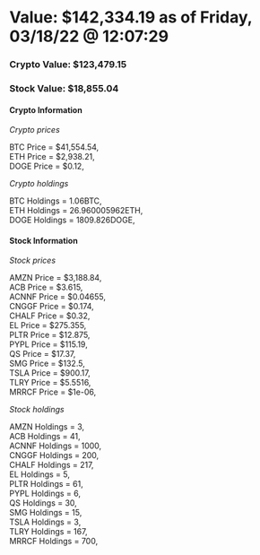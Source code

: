 # Value: $142,334.19 as of Friday, 03/18/22 @ 12:07:29 

### Crypto Value: $123,479.15

### Stock Value: $18,855.04

#### Crypto Information 
*Crypto prices* 

BTC Price = $41,554.54,  
ETH Price = $2,938.21,  
DOGE Price = $0.12,  


*Crypto holdings* 

BTC Holdings = 1.06BTC,  
ETH Holdings = 26.960005962ETH,  
DOGE Holdings = 1809.826DOGE,  


#### Stock Information 

*Stock prices* 

AMZN Price = $3,188.84,  
ACB Price = $3.615,  
ACNNF Price = $0.04655,  
CNGGF Price = $0.174,  
CHALF Price = $0.32,  
EL Price = $275.355,  
PLTR Price = $12.875,  
PYPL Price = $115.19,  
QS Price = $17.37,  
SMG Price = $132.5,  
TSLA Price = $900.17,  
TLRY Price = $5.5516,  
MRRCF Price = $1e-06,  


*Stock holdings* 

AMZN Holdings = 3,  
ACB Holdings = 41,  
ACNNF Holdings = 1000,  
CNGGF Holdings = 200,  
CHALF Holdings = 217,  
EL Holdings = 5,  
PLTR Holdings = 61,  
PYPL Holdings = 6,  
QS Holdings = 30,  
SMG Holdings = 15,  
TSLA Holdings = 3,  
TLRY Holdings = 167,  
MRRCF Holdings = 700,  


